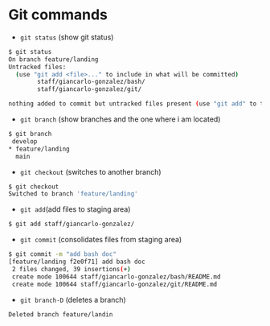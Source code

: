 # Git commands

- `git status` (show git status)

```sh
$ git status
On branch feature/landing
Untracked files:
  (use "git add <file>..." to include in what will be committed)
        staff/giancarlo-gonzalez/bash/
        staff/giancarlo-gonzalez/git/

nothing added to commit but untracked files present (use "git add" to track)
```

- `git branch` (show branches and the one where i am located)

```sh
$ git branch
 develop
* feature/landing
  main
```

- `git checkout` (switches to another branch)

```sh
$ git checkout
Switched to branch 'feature/landing'
```
- `git add`(add files to staging area)

```sh
$ git add staff/giancarlo-gonzalez/
```
- `git commit` (consolidates files from staging area)
```sh
$ git commit -m "add bash doc"
[feature/landing f2e0f71] add bash doc
 2 files changed, 39 insertions(+)
 create mode 100644 staff/giancarlo-gonzalez/bash/README.md
 create mode 100644 staff/giancarlo-gonzalez/git/README.md
```

- `git branch-D` (deletes a branch)

```git branch -D feature/landin
Deleted branch feature/landin
```